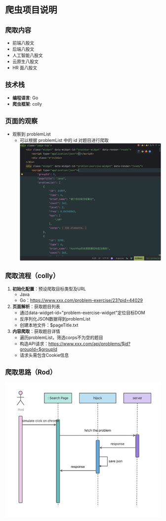 # 爬虫项目说明

## 爬取内容
- 前端八股文
- 后端八股文
- 人工智能八股文
- 云原生八股文
- HR 面八股文

## 技术栈
- **编程语言**: Go
- **爬虫框架**: colly

## 页面的观察
- 观察到 problemList
    - 可以根据 problemList 中的 id 对题目进行爬取
      ![img.png](img.png)

## 爬取流程（colly）
1. **初始化配置**：预设爬取目标类型及URL
    - Java
    - Go：https://www.xxx.com/problem-exercise/23?pid=44029
2. **页面解析**：获取题目列表
    - 通过data-widget-id="problem-exercise-widget"定位目标DOM
    - 反序列化JSON数据得到problemList
    - 创建本地文件：$pageTitle.txt
3. **内容爬取**：获取题目详情
    - 遍历problemList，筛选corps不为空的题目
    - 构造API请求：https://www.xxx.com/api/problems/$id?groupId=$groupId
    - 请求头需包含Cookie信息

## 爬取思路（Rod）
![img_1.png](img_1.png)